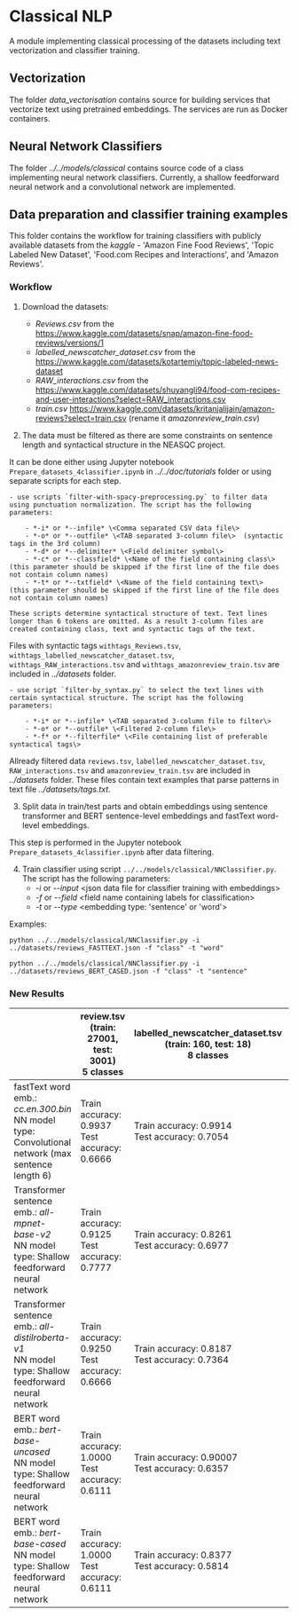 # Classical NLP

A module implementing classical processing of the datasets including text vectorization and classifier training.

## Vectorization

The folder *data_vectorisation* contains source for building services that vectorize text using pretrained embeddings. The services are run as Docker containers.

## Neural Network Classifiers

The folder *../../models/classical* contains source code of a class implementing neural network classifiers. Currently, a shallow feedforward neural network and a convolutional network are implemented.

## Data preparation and classifier training examples
This folder contains the workflow for training classifiers with publicly available datasets from the *kaggle* - 'Amazon Fine Food Reviews', 'Topic Labeled New Dataset', 'Food.com Recipes and Interactions', and 'Amazon Reviews'.

### Workflow
1. Download the datasets:
	- *Reviews.csv* from the <https://www.kaggle.com/datasets/snap/amazon-fine-food-reviews/versions/1>
	- *labelled_newscatcher_dataset.csv* from the <https://www.kaggle.com/datasets/kotartemiy/topic-labeled-news-dataset>
	- *RAW_interactions.csv* from the <https://www.kaggle.com/datasets/shuyangli94/food-com-recipes-and-user-interactions?select=RAW_interactions.csv>
	- *train.csv* <https://www.kaggle.com/datasets/kritanjalijain/amazon-reviews?select=train.csv> (rename it *amazonreview_train.csv*)
	
2. The data must be filtered as there are some constraints on sentence length and syntactical structure in the NEASQC project.

It can be done either using Jupyter notebook `Prepare_datasets_4classifier.ipynb` in *../../doc/tutorials* folder or using separate scripts for each step.

	- use scripts `filter-with-spacy-preprocessing.py` to filter data using punctuation normalization. The script has the following parameters:
	
		- *-i* or *--infile* \<Comma separated CSV data file\>
		- *-o* or *--outfile* \<TAB separated 3-column file\>  (syntactic tags in the 3rd column)
		- *-d* or *--delimiter* \<Field delimiter symbol\>
		- *-c* or *--classfield* \<Name of the field containing class\>  (this parameter should be skipped if the first line of the file does not contain column names)	
		- *-t* or *--txtfield* \<Name of the field containing text\>  (this parameter should be skipped if the first line of the file does not contain column names)	
	
	These scripts determine syntactical structure of text. Text lines longer than 6 tokens are omitted. As a result 3-column files are created containing class, text and syntactic tags of the text.

Files with syntactic tags `withtags_Reviews.tsv`, `withtags_labelled_newscatcher_dataset.tsv`, `withtags_RAW_interactions.tsv` and `withtags_amazonreview_train.tsv` are included in *../datasets* folder.
	
	- use script `filter-by_syntax.py` to select the text lines with certain syntactical structure. The script has the following parameters:
	
		- *-i* or *--infile* \<TAB separated 3-column file to filter\>
		- *-o* or *--outfile* \<Filtered 2-column file\>
		- *-f* or *--filterfile* \<File containing list of preferable syntactical tags\> 
		
Allready filtered data `reviews.tsv`, `labelled_newscatcher_dataset.tsv`, `RAW_interactions.tsv` and `amazonreview_train.tsv` are included in *../datasets* folder. These files contain text examples that parse patterns in text file *../datasets/tags.txt*.

3. Split data in train/test parts and obtain embeddings using sentence transformer and BERT sentence-level embeddings and fastText word-level embeddings.

This step is performed in the Jupyter notebook `Prepare_datasets_4classifier.ipynb` after data filtering.

4. Train classifier using script `../../models/classical/NNClassifier.py`. The script has the following parameters:
	- *-i* or *--input* \<json data file for classifier training with embeddings\>
	- *-f* or *--field* \<field name containing labels for classification\>
	- *-t* or *--type* \<embedding type: 'sentence' or 'word'\>

Examples:

`python ../../models/classical/NNClassifier.py -i ../datasets/reviews_FASTTEXT.json -f "class" -t "word"`

`python ../../models/classical/NNClassifier.py -i ../datasets/reviews_BERT_CASED.json -f "class" -t "sentence"`

### New Results

|                                                                                                                    | review.tsv<br>(train: 27001, test: 3001)<br>5 classes | labelled_newscatcher_dataset.tsv<br>(train: 160, test: 18)<br>8 classes | amazonreview_train.tsv<br>(train: 183918, test: 20436)<br>2 classes |
|--------------------------------------------------------------------------------------------------------------------|-------------------------------------------------------|-------------------------------------------------------------------------|---------------------------------------------------------------------|
| fastText word emb.: *cc.en.300.bin*<br>NN model type: Convolutional network (max sentence length 6)                | Train accuracy: 0.9937<br>Test accuracy: 0.6666       | Train accuracy: 0.9914<br>Test accuracy: 0.7054                         | Train accuracy: 0.9067<br>Test accuracy: 0.8319                     |
| Transformer sentence emb.: *all-mpnet-base-v2*<br>NN model type: Shallow feedforward neural network                | Train accuracy: 0.9125<br>Test accuracy: 0.7777       | Train accuracy: 0.8261<br>Test accuracy: 0.6977                         | Train accuracy: 0.8403<br>Test accuracy: 0.8363                     |
| Transformer sentence emb.: *all-distilroberta-v1*<br>NN model type: Shallow feedforward neural network             | Train accuracy: 0.9250<br>Test accuracy: 0.6666       | Train accuracy: 0.8187<br>Test accuracy: 0.7364                         | Train accuracy: 0.8258<br>Test accuracy: 0.8256                     |
| BERT word emb.: *bert-base-uncased*<br>NN model type: Shallow feedforward neural network                           | Train accuracy: 1.0000<br>Test accuracy: 0.6111       | Train accuracy: 0.90007<br>Test accuracy: 0.6357                        | Train accuracy: 0.8116<br>Test accuracy: 0.8138                     |
| BERT word emb.: *bert-base-cased*<br>NN model type: Shallow feedforward neural network                             | Train accuracy: 1.0000<br>Test accuracy: 0.6111       | Train accuracy: 0.8377<br>Test accuracy: 0.5814                         | Train accuracy: 0.7823<br>Test accuracy: 0.7851                     |
